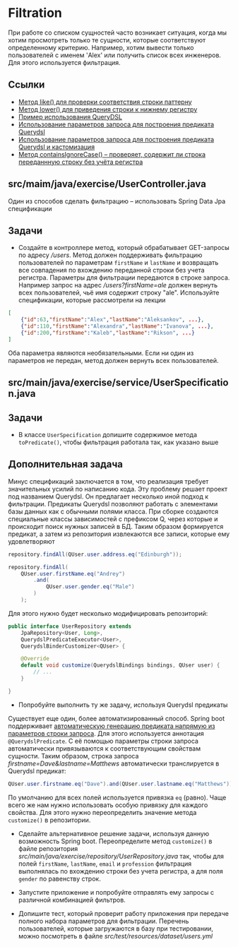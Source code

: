 # Filtration

При работе со списком сущностей часто возникает ситуация, когда мы хотим просмотреть только те сущности, которые соответствуют определенному критерию. Например, хотим вывести только пользователей с именем 'Alex' или получить список всех инженеров. Для этого используется фильтрация.

## Ссылки
* [Метод like() для проверки соответствия строки паттерну](https://docs.oracle.com/javaee/7/api/javax/persistence/criteria/CriteriaBuilder.html#like-javax.persistence.criteria.Expression-javax.persistence.criteria.Expression-)
* [Метод lower() для приведения строки к нижнему регистру](https://docs.oracle.com/javaee/7/api/javax/persistence/criteria/CriteriaBuilder.html#lower-javax.persistence.criteria.Expression-)
* [Пример использования QueryDSL](https://spring.io/blog/2011/04/26/advanced-spring-data-jpa-specifications-and-querydsl/)
* [Использование параметров запроса для построения предиката Querydsl](https://spring.io/blog/2011/04/26/advanced-spring-data-jpa-specifications-and-querydsl/)
* [Использование параметров запроса для построения предиката Querydsl и кастомизация](https://spring.io/blog/2015/09/04/what-s-new-in-spring-data-release-gosling#querydsl-web-support)
* [Метод containsIgnoreCase() – проверяет, содержит ли строка переданнную строку без учёта регистра](https://querydsl.com/static/querydsl/4.0.3/apidocs/com/querydsl/core/types/dsl/StringExpression.html#containsIgnoreCase-java.lang.String-)


## src/maim/java/exercise/UserController.java

Один из способов сделать фильтрацию – использовать Spring Data Jpa спецификации

## Задачи

* Создайте в контроллере метод, который обрабатывает GET-запросы по адресу */users*. Метод должен поддерживать фильтрацию пользователей по параметрам `firstName` и `lastName` и возвращать все совпадения по вхождению переданной строки без учета регистра. Параметры для фильтрации передаются в строке запроса. Например запрос на адрес */users?firstName=ale* должен вернуть всех пользователей, чьё имя содержит строку "ale". Используйте спецификации, которые рассмотрели на лекции

```json
[
    {"id":63,"firstName":"Alex","lastName":"Aleksankov", ...},
    {"id":110,"firstName":"Alexandra","lastName":"Ivanova", ...},
    {"id":200,"firstName":"Kaleb","lastName":"Rikson", ...}
]
```

Оба параметра являются необязательными. Если ни один из параметров не передан, метод должен вернуть всех пользователей.


## src/main/java/exercise/service/UserSpecification.java

## Задачи

* В классе `UserSpecification` допишите содержимое метода `toPredicate()`, чтобы фильтрация работала так, как указано выше 

## Дополнительная задача

Минус спецификаций заключается в том, что реализация требует значительных усилий по написанию кода. Эту проблему решает проект под названием Querydsl. Он предлагает несколько иной подход к фильтрации.
Предикаты Querydsl позволяют работать с элементами базы данных как с обычными полями класса. При сборке создаются специальные классы зависимостей с префиксом Q, через которые и происходит поиск нужных записей в БД. Таким образом формируется предикат, а затем из репозитория извлекаются все записи, которые ему удовлетворяют

```java
repository.findAll(QUser.user.address.eq("Edinburgh"));

repository.findAll(
    QUser.user.firstName.eq("Andrey")
        .and(
            QUser.user.gender.eq("Male")
        )
    );
```

Для этого нужно будет несколько модифицировать репозиторий:

```java
public interface UserRepository extends
    JpaRepository<User, Long>,
    QuerydslPredicateExecutor<User>,
    QuerydslBinderCustomizer<QUser> {

    @Override
    default void customize(QuerydslBindings bindings, QUser user) {
        // ...
    }

}

```

* Попробуйте выполнить ту же задачу, используя Querydsl предикаты

Существует еще один, более автоматизированный способ. Spring boot поддерживает [автоматическую генерацию предиката напрямую из параметров строки запроса](https://spring.io/blog/2015/09/04/what-s-new-in-spring-data-release-gosling#querydsl-web-support). Для этого используется аннотация `@QuerydslPredicate`. С её помощью параметры строки запроса автоматически привязываются к соответствующим свойствам сущности. Таким образом, строка запроса *firstname=Dave&lastname=Matthews* автоматически транслируется в Querydsl предикат:

```java
QUser.user.firstname.eq("Dave").and(QUser.user.lastname.eq("Matthews"))
```

По умолчанию для всех полей используется привязка `eq` (равно). Чаще всего же нам нужно использовать особую привязку для каждого свойства. Для этого нужно переопределить значение метода `customize()` в репозитории.

* Сделайте альтернативное решение задачи, используя данную возможность Spring boot. Переопределите метод `customize()` в файле репозитория *src/main/java/exercise/repository/UserRepository.java* так, чтобы для полей `firstName`, `lastName`, `email` и `profession` фильтрация выполнялась по вхождению строки без учета регистра, а для поля `gender` по равенству строк.

* Запустите приложение и попробуйте отправлять ему запросы с различной комбинацией фильтров.

* Допишите тест, который проверит работу приложения при передаче полного набора параметров для фильтрации. Перечень пользователей, которые загружаются в базу при тестировании, можно посмотреть в файле *src/test/resources/dataset/users.yml*
